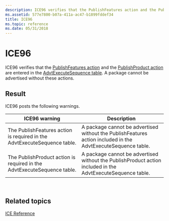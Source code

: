 ```yaml
---
description: ICE96 verifies that the PublishFeatures action and the PublishProduct action are entered in the AdvtExecuteSequence table. A package cannot be advertised without these actions.
ms.assetid: 577e7800-b07a-411a-ac47-b1899fddef34
title: ICE96
ms.topic: reference
ms.date: 05/31/2018
---
```


# ICE96

ICE96 verifies that the [PublishFeatures action](publishfeatures-action.md) and the [PublishProduct action](publishproduct-action.md) are entered in the [AdvtExecuteSequence table](advtexecutesequence-table.md). A package cannot be advertised without these actions.

## Result

ICE96 posts the following warnings.



| ICE96 warning                                                            | Description                                                                                                  |
|--------------------------------------------------------------------------|--------------------------------------------------------------------------------------------------------------|
| The PublishFeatures action is required in the AdvtExecuteSequence table. | A package cannot be advertised without the PublishFeatures action included in the AdvtExecuteSequence table. |
| The PublishProduct action is required in the AdvtExecuteSequence table.  | A package cannot be advertised without the PublishProduct action included in the AdvtExecuteSequence table.  |



 

## Related topics

<dl> <dt>

[ICE Reference](ice-reference.md)
</dt> </dl>

 

 



